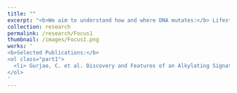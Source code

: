 ```yaml
---
title: ""
excerpt: "<b>We aim to understand how and where DNA mutates:</b> Lifestyle habits and the microbiome can be genotoxic and leave an imprint on tumor DNA. The immune system can shape the mutational landscape as well by weeding out cells with certain mutations (a theory called "neoantigen theory"). Additionally, DNA-intrinsic features such as the 3D conformation and the 2D base sequence favor mutations at certain loci. "
collection: research
permalink: /research/Focus1
thumbnail: /images/Focus1.png
works: '
<b>Selected Publications:</b> 
<ol class="part1">
  <li> Gurjao, C. et al. Discovery and Features of an Alkylating Signature in Colorectal Cancer. Cancer Discov. (2021) doi:10.1158/2159-8290.CD-20-1656 </li>
</ol>
'
---
```

